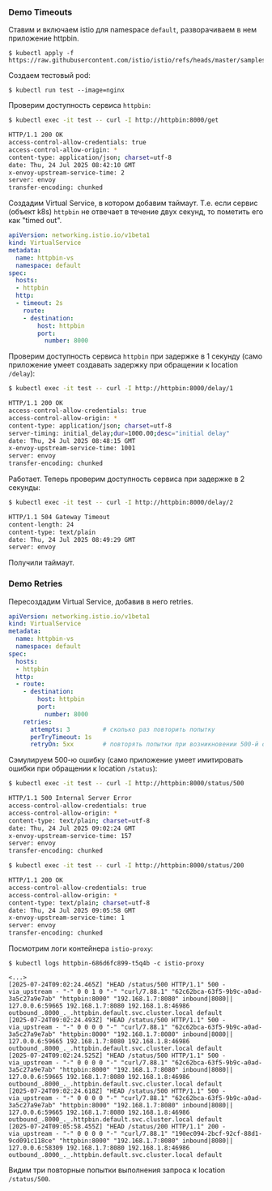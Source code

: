 ### Demo Timeouts

Ставим и включаем istio для namespace `default`, разворачиваем в нем приложение httpbin.

```shell
$ kubectl apply -f https://raw.githubusercontent.com/istio/istio/refs/heads/master/samples/httpbin/httpbin.yaml
```

Создаем тестовый pod:

```shell
$ kubectl run test --image=nginx
```

Проверим доступность сервиса `httpbin`:

```bash
$ kubectl exec -it test -- curl -I http://httpbin:8000/get

HTTP/1.1 200 OK
access-control-allow-credentials: true
access-control-allow-origin: *
content-type: application/json; charset=utf-8
date: Thu, 24 Jul 2025 08:42:10 GMT
x-envoy-upstream-service-time: 2
server: envoy
transfer-encoding: chunked
```

Создадим Virtual Service, в котором добавим таймаут. Т.е. если сервис (объект k8s) `httpbin` не отвечает в течение двух секунд, то пометить его как "timed out".

```yaml
apiVersion: networking.istio.io/v1beta1
kind: VirtualService
metadata:
  name: httpbin-vs
  namespace: default
spec:
  hosts:
  - httpbin
  http:
  - timeout: 2s
    route:
    - destination:
        host: httpbin
        port:
          number: 8000
```

Проверим доступность сервиса `httpbin` при задержке в 1 секунду (само приложение умеет создавать задержку при обращении к location `/delay`):

```bash
$ kubectl exec -it test -- curl -I http://httpbin:8000/delay/1

HTTP/1.1 200 OK
access-control-allow-credentials: true
access-control-allow-origin: *
content-type: application/json; charset=utf-8
server-timing: initial_delay;dur=1000.00;desc="initial delay"
date: Thu, 24 Jul 2025 08:48:15 GMT
x-envoy-upstream-service-time: 1001
server: envoy
transfer-encoding: chunked
```

Работает. Теперь проверим доступность сервиса при задержке в 2 секунды:

```bash
$ kubectl exec -it test -- curl -I http://httpbin:8000/delay/2

HTTP/1.1 504 Gateway Timeout
content-length: 24
content-type: text/plain
date: Thu, 24 Jul 2025 08:49:29 GMT
server: envoy
```

Получили таймаут.

### Demo Retries

Пересоздадим Virtual Service, добавив в него retries.

```yaml
apiVersion: networking.istio.io/v1beta1
kind: VirtualService
metadata:
  name: httpbin-vs
  namespace: default
spec:
  hosts:
  - httpbin
  http:
  - route:
    - destination:
        host: httpbin
        port:
          number: 8000
    retries:
      attempts: 3         # сколько раз повторить попытку
      perTryTimeout: 1s
      retryOn: 5xx        # повторять попытки при возникновении 500-й ошибки  
```

Сэмулируем  500-ю ошибку (само приложение умеет имитировать ошибки при обращении к location `/status`):

```bash
$ kubectl exec -it test -- curl -I http://httpbin:8000/status/500

HTTP/1.1 500 Internal Server Error
access-control-allow-credentials: true
access-control-allow-origin: *
content-type: text/plain; charset=utf-8
date: Thu, 24 Jul 2025 09:02:24 GMT
x-envoy-upstream-service-time: 157
server: envoy
transfer-encoding: chunked

$ kubectl exec -it test -- curl -I http://httpbin:8000/status/200

HTTP/1.1 200 OK
access-control-allow-credentials: true
access-control-allow-origin: *
content-type: text/plain; charset=utf-8
date: Thu, 24 Jul 2025 09:05:58 GMT
x-envoy-upstream-service-time: 1
server: envoy
transfer-encoding: chunked
```

Посмотрим логи контейнера `istio-proxy`:

```shell
$ kubectl logs httpbin-686d6fc899-t5q4b -c istio-proxy

<...>
[2025-07-24T09:02:24.465Z] "HEAD /status/500 HTTP/1.1" 500 - via_upstream - "-" 0 0 1 0 "-" "curl/7.88.1" "62c62bca-63f5-9b9c-a0ad-3a5c27a9e7ab" "httpbin:8000" "192.168.1.7:8080" inbound|8080|| 127.0.0.6:59665 192.168.1.7:8080 192.168.1.8:46986 outbound_.8000_._.httpbin.default.svc.cluster.local default
[2025-07-24T09:02:24.493Z] "HEAD /status/500 HTTP/1.1" 500 - via_upstream - "-" 0 0 0 0 "-" "curl/7.88.1" "62c62bca-63f5-9b9c-a0ad-3a5c27a9e7ab" "httpbin:8000" "192.168.1.7:8080" inbound|8080|| 127.0.0.6:59665 192.168.1.7:8080 192.168.1.8:46986 outbound_.8000_._.httpbin.default.svc.cluster.local default
[2025-07-24T09:02:24.525Z] "HEAD /status/500 HTTP/1.1" 500 - via_upstream - "-" 0 0 0 0 "-" "curl/7.88.1" "62c62bca-63f5-9b9c-a0ad-3a5c27a9e7ab" "httpbin:8000" "192.168.1.7:8080" inbound|8080|| 127.0.0.6:59665 192.168.1.7:8080 192.168.1.8:46986 outbound_.8000_._.httpbin.default.svc.cluster.local default
[2025-07-24T09:02:24.618Z] "HEAD /status/500 HTTP/1.1" 500 - via_upstream - "-" 0 0 0 0 "-" "curl/7.88.1" "62c62bca-63f5-9b9c-a0ad-3a5c27a9e7ab" "httpbin:8000" "192.168.1.7:8080" inbound|8080|| 127.0.0.6:59665 192.168.1.7:8080 192.168.1.8:46986 outbound_.8000_._.httpbin.default.svc.cluster.local default
[2025-07-24T09:05:58.455Z] "HEAD /status/200 HTTP/1.1" 200 - via_upstream - "-" 0 0 0 0 "-" "curl/7.88.1" "190ec094-2bcf-92cf-88d1-9cd091c118ce" "httpbin:8000" "192.168.1.7:8080" inbound|8080|| 127.0.0.6:58309 192.168.1.7:8080 192.168.1.8:46986 outbound_.8000_._.httpbin.default.svc.cluster.local default
```

Видим три повторные попытки выполнения запроса к location `/status/500`.